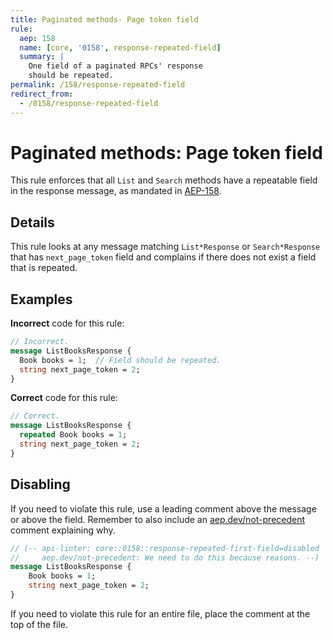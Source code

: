```yaml
---
title: Paginated methods- Page token field
rule:
  aep: 158
  name: [core, '0158', response-repeated-field]
  summary: |
    One field of a paginated RPCs' response
    should be repeated.
permalink: /158/response-repeated-field
redirect_from:
  - /0158/response-repeated-field
---
```


# Paginated methods: Page token field

This rule enforces that all `List` and `Search` methods have a repeatable field
in the response message, as mandated in [AEP-158][].

## Details

This rule looks at any message matching `List*Response` or `Search*Response`
that has `next_page_token` field and complains if there does not exist a field that is repeated.

## Examples

**Incorrect** code for this rule:

```proto
// Incorrect.
message ListBooksResponse {
  Book books = 1;  // Field should be repeated.
  string next_page_token = 2;
}
```

**Correct** code for this rule:

```proto
// Correct.
message ListBooksResponse {
  repeated Book books = 1;
  string next_page_token = 2;
}
```

## Disabling

If you need to violate this rule, use a leading comment above the message or
above the field. Remember to also include an [aep.dev/not-precedent][] comment
explaining why.

```proto
// (-- api-linter: core::0158::response-repeated-first-field=disabled
//     aep.dev/not-precedent: We need to do this because reasons. --)
message ListBooksResponse {
    Book books = 1;
    string next_page_token = 2;
}
```

If you need to violate this rule for an entire file, place the comment at the
top of the file.

[aep-158]: https://aep.dev/158
[aep.dev/not-precedent]: https://aep.dev/not-precedent
